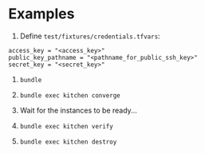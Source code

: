 # Examples

1. Define `test/fixtures/credentials.tfvars`:

```
access_key = "<access_key>"
public_key_pathname = "<pathname_for_public_ssh_key>"
secret_key = "<secret_key>"
```

1. `bundle`

1. `bundle exec kitchen converge`

1. Wait for the instances to be ready...

1. `bundle exec kitchen verify`

1. `bundle exec kitchen destroy`
